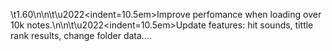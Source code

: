 \t1.60\n\n\t\u2022<indent=10.5em>Improve perfomance when loading over 10k notes.</indent>\n\n\t\u2022<indent=10.5em>Update features: hit sounds, tittle rank results, change folder data....</indent>
